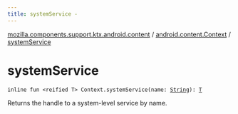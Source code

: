 ```yaml
---
title: systemService - 
---
```


[mozilla.components.support.ktx.android.content](../index.html) / [android.content.Context](index.html) / [systemService](./system-service.html)

# systemService

`inline fun <reified T> Context.systemService(name: `[`String`](https://kotlinlang.org/api/latest/jvm/stdlib/kotlin/-string/index.html)`): `[`T`](system-service.html#T)

Returns the handle to a system-level service by name.

